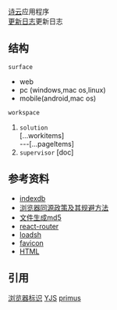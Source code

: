[诗云](https://shy.live)应用程序   
[更新日志](CHANGELOG.zh-CN.md)更新日志
## 结构
`surface`
 * web
 * pc (windows,mac os,linux)
 * mobile(android,mac os)  

`workspace` 
1. `solution`  
  \[...workitems\]   
    ---\[...pageItems\]   
2. `supervisor`
    [doc]


## 参考资料
* [indexdb](http://www.ruanyifeng.com/blog/2018/07/indexeddb.html)   
* [浏览器同源政策及其规避方法](http://www.ruanyifeng.com/blog/2016/04/same-origin-policy.html)   
* [文件生成md5](https://github.com/satazor/js-spark-md5)   
* [react-router](https://reactrouter.com/web/guides/quick-start)
* [loadsh](https://www.lodashjs.com/)
* [favicon](https://www.zhangxinxu.com/wordpress/2019/06/html-favicon-size-ico-generator/)
* [HTML](https://blog.csdn.net/codepony/article/details/119153617)

## 引用
[浏览器标识](https://github.com/fingerprintjs/fingerprintjs)
[YJS](https://github.com/yjs/yjs)
[primus](https://github.com/primus/primus)

